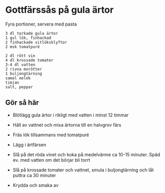 # Gottfärssås på gula ärtor
Fyra portioner, servera med pasta
```
3 dl torkade gula ärtor
1 gul lök, finhackad
2 finhackade vitlöksklyftor
2 msk tomatpuré

2 dl rött vin
4 dl krossade tomater
3-4 dl vatten
2 rivna morötter
1 buljongtärning
samal oelek
timjan
salt, peppar
```

## Gör så här
* Blötlägg gula ärtor i rikligt med vatten i minst 12 timmar
* Häll av vattnet och mixa ärtorna till en halvgrov färs

* Fräs lök tillsammans med tomatpuré
* Lägg i ärtfärsen
* Slå på det röda vinet och koka på medelvärme ca 10-15 minuter. Späd ev. med vatten om det börjar bli torrt
* Slå på krossade tomater och vattnet, smula i buljongtärning och låt puttra ca 30 minuter
* Krydda och smaka av
